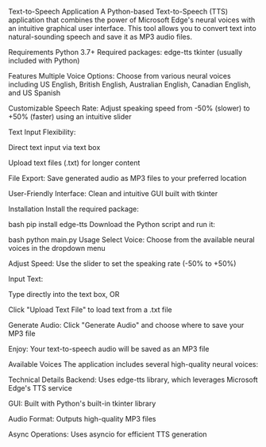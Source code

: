 Text-to-Speech Application
A Python-based Text-to-Speech (TTS) application that combines the power of Microsoft Edge's neural voices with an intuitive graphical user interface. This tool allows you to convert text into natural-sounding speech and save it as MP3 audio files.

Requirements
Python 3.7+
Required packages:
edge-tts
tkinter (usually included with Python)


Features
Multiple Voice Options: Choose from various neural voices including US English, British English, Australian English, Canadian English, and US Spanish

Customizable Speech Rate: Adjust speaking speed from -50% (slower) to +50% (faster) using an intuitive slider

Text Input Flexibility:

Direct text input via text box

Upload text files (.txt) for longer content

File Export: Save generated audio as MP3 files to your preferred location

User-Friendly Interface: Clean and intuitive GUI built with tkinter



Installation
Install the required package:

bash
pip install edge-tts
Download the Python script and run it:

bash
python main.py
Usage
Select Voice: Choose from the available neural voices in the dropdown menu

Adjust Speed: Use the slider to set the speaking rate (-50% to +50%)

Input Text:

Type directly into the text box, OR

Click "Upload Text File" to load text from a .txt file

Generate Audio: Click "Generate Audio" and choose where to save your MP3 file

Enjoy: Your text-to-speech audio will be saved as an MP3 file

Available Voices
The application includes several high-quality neural voices:



Technical Details
Backend: Uses edge-tts library, which leverages Microsoft Edge's TTS service

GUI: Built with Python's built-in tkinter library

Audio Format: Outputs high-quality MP3 files

Async Operations: Uses asyncio for efficient TTS generation
